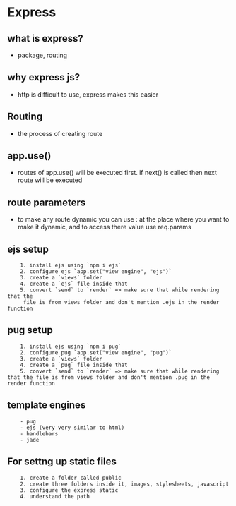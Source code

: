 
# Express

## what is express?
- package, routing

## why express js?
- http is difficult to use, express makes this easier

## Routing
- the process of creating route

## app.use()
- routes of app.use() will be executed first. if next() is called then next route will be executed

## route parameters
- to make any route dynamic you can use : at the place where you want to make it dynamic, and to access there value use req.params



## ejs setup
        1. install ejs using `npm i ejs`
        2. configure ejs `app.set("view engine", "ejs")`
        3. create a `views` folder
        4. create a `ejs` file inside that 
        5. convert `send` to `render` => make sure that while rendering that the
         file is from views folder and don't mention .ejs in the render function


## pug setup
        1. install ejs using `npm i pug`
        2. configure pug `app.set("view engine", "pug")`
        3. create a `views` folder
        4. create a `pug` file inside that 
        5. convert `send` to `render` => make sure that while rendering that the file is from views folder and don't mention .pug in the render function

## template engines 
        - pug
        - ejs (very very similar to html)
        - handlebars
        - jade


## For settng up static files

        1. create a folder called public
        2. create three folders inside it, images, stylesheets, javascript
        3. configure the express static
        4. understand the path


